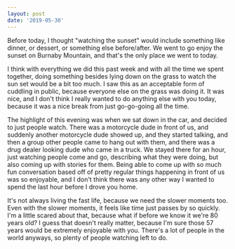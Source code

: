 ```yaml
---
layout: post
date: '2019-05-30'
---
```


Before today, I thought "watching the sunset" would include something like dinner, or dessert, or something else before/after. We went to go enjoy the sunset on Burnaby Mountain, and that's the only place we went to today.

I think with everything we did this past week and with all the time we spent together, doing something besides lying down on the grass to watch the sun set would be a bit too much. I saw this as an acceptable form of cuddling in public, because everyone else on the grass was doing it. It was nice, and I don't think I really wanted to do anything else with you today, because it was a nice break from just go-go-going all the time. 

The highlight of this evening was when we sat down in the car, and decided to just people watch. There was a motorcycle dude in front of us, and suddenly another motorcycle dude showed up, and they started talking, and then a group other people came to hang out with them, and there was a drug dealer looking dude who came in a truck. We stayed there for an hour, just watching people come and go, describing what they were doing, but also coming up with stories for them. Being able to come up with so much fun conversation based off of pretty regular things happening in front of us was so enjoyable, and I don't think there was any other way I wanted to spend the last hour before I drove you home.

It's not always living the fast life, because we need the slower moments too. Even with the slower moments, it feels like time just passes by so quickly. I'm a little scared about that, because what if before we know it we're 80 years old? I guess that doesn't really matter, because I'm sure those 57 years would be extremely enjoyable with you. There's a lot of people in the world anyways, so plenty of people watching left to do.